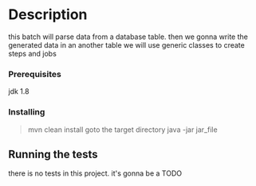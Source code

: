 # Description

this batch will parse data from a database table. then we gonna write the generated data in an another table
we will use generic classes to create steps and jobs

### Prerequisites

jdk 1.8

### Installing

> mvn clean install
goto the target directory
> java -jar jar_file

## Running the tests

there is no tests in this project. it's gonna be a TODO

